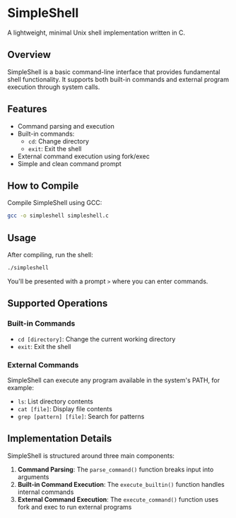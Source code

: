 # SimpleShell

A lightweight, minimal Unix shell implementation written in C.

## Overview

SimpleShell is a basic command-line interface that provides fundamental shell functionality. It supports both built-in commands and external program execution through system calls.

## Features

- Command parsing and execution
- Built-in commands:
  - `cd`: Change directory
  - `exit`: Exit the shell
- External command execution using fork/exec
- Simple and clean command prompt

## How to Compile

Compile SimpleShell using GCC:

```bash
gcc -o simpleshell simpleshell.c
```

## Usage

After compiling, run the shell:

```bash
./simpleshell
```

You'll be presented with a prompt `>` where you can enter commands.

## Supported Operations

### Built-in Commands

- `cd [directory]`: Change the current working directory
- `exit`: Exit the shell

### External Commands

SimpleShell can execute any program available in the system's PATH, for example:
- `ls`: List directory contents
- `cat [file]`: Display file contents
- `grep [pattern] [file]`: Search for patterns

## Implementation Details

SimpleShell is structured around three main components:

1. **Command Parsing**: The `parse_command()` function breaks input into arguments
2. **Built-in Command Execution**: The `execute_builtin()` function handles internal commands
3. **External Command Execution**: The `execute_command()` function uses fork and exec to run external programs